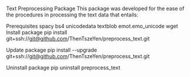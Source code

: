 Text Preprocessing Package
This package was developed for the ease of the procedures in processing the text data that entails:

Prerequisites
spacy
bs4
unicodedata
textblob
emot.emo_unicode
wget
Install package
pip install git+ssh://git@github.com/ThenTszeYen/preprocess_text.git

Update package
pip install --upgrade git+ssh://git@github.com/ThenTszeYen/preprocess_text.git

Uninstall package
pip uninstall preprocess_text
